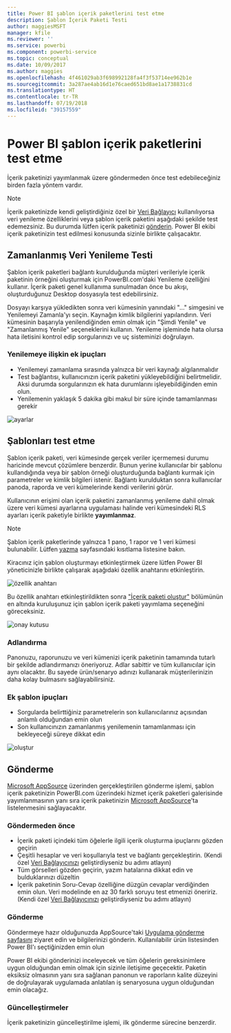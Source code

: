 ```yaml
---
title: Power BI şablon içerik paketlerini test etme
description: Şablon İçerik Paketi Testi
author: maggiesMSFT
manager: kfile
ms.reviewer: ''
ms.service: powerbi
ms.component: powerbi-service
ms.topic: conceptual
ms.date: 10/09/2017
ms.author: maggies
ms.openlocfilehash: 4f461029ab3f698992128fa4f3f53714ee962b1e
ms.sourcegitcommit: 3a287ae4ab16d1e76caed651bd8ae1a1738831cd
ms.translationtype: HT
ms.contentlocale: tr-TR
ms.lasthandoff: 07/19/2018
ms.locfileid: "39157559"
---
```

# <a name="testing-template-content-packs-for-power-bi"></a>Power BI şablon içerik paketlerini test etme
İçerik paketinizi yayımlanmak üzere göndermeden önce test edebileceğiniz birden fazla yöntem vardır.  

> [!NOTE]
> İçerik paketinizde kendi geliştirdiğiniz özel bir [Veri Bağlayıcı](https://aka.ms/DataConnectors) kullanılıyorsa veri yenileme özelliklerini veya şablon içerik paketini aşağıdaki şekilde test edemezsiniz. Bu durumda lütfen içerik paketinizi [gönderin](#submission). Power BI ekibi içerik paketinizin test edilmesi konusunda sizinle birlikte çalışacaktır.
> 
> 

## <a name="testing-scheduled-data-refresh"></a>Zamanlanmış Veri Yenileme Testi
Şablon içerik paketleri bağlantı kurulduğunda müşteri verileriyle içerik paketinin örneğini oluşturmak için PowerBI.com'daki Yenileme özelliğini kullanır. İçerik paketi genel kullanıma sunulmadan önce bu akışı, oluşturduğunuz Desktop dosyasıyla test edebilirsiniz.

Dosyayı karşıya yükledikten sonra veri kümesinin yanındaki "…" simgesini ve Yenilemeyi Zamanla'yı seçin. Kaynağın kimlik bilgilerini yapılandırın. Veri kümesinin başarıyla yenilendiğinden emin olmak için "Şimdi Yenile" ve "Zamanlanmış Yenile" seçeneklerini kullanın. Yenileme işleminde hata olursa hata iletisini kontrol edip sorgularınızı ve uç sisteminizi doğrulayın.

### <a name="additional-refresh-tips"></a>Yenilemeye ilişkin ek ipuçları
* Yenilemeyi zamanlama sırasında yalnızca bir veri kaynağı algılanmalıdır  
* Test bağlantısı, kullanıcınızın içerik paketini yükleyebildiğini belirtmelidir. Aksi durumda sorgularınızın ek hata durumlarını işleyebildiğinden emin olun.  
* Yenilemenin yaklaşık 5 dakika gibi makul bir süre içinde tamamlanması gerekir  

![ayarlar](media/template-content-pack-testing/scheduledrefresh.png)

<a name="templates"></a>

## <a name="testing-templates"></a>Şablonları test etme
Şablon içerik paketi, veri kümesinde gerçek veriler içermemesi durumu haricinde mevcut çözümlere benzerdir. Bunun yerine kullanıcılar bir şablonu kullandığında veya bir şablon örneği oluşturduğunda bağlantı kurmak için parametreler ve kimlik bilgileri istenir. Bağlantı kurulduktan sonra kullanıcılar panoda, raporda ve veri kümelerinde kendi verilerini görür. 

Kullanıcının erişimi olan içerik paketini zamanlanmış yenileme dahil olmak üzere veri kümesi ayarlarına uygulaması halinde veri kümesindeki RLS ayarları içerik paketiyle birlikte **yayımlanmaz**.  

> [!NOTE]
> Şablon içerik paketlerinde yalnızca 1 pano, 1 rapor ve 1 veri kümesi bulunabilir. Lütfen [yazma](template-content-pack-authoring.md#restrictions) sayfasındaki kısıtlama listesine bakın. 
> 
> 

Kiracınız için şablon oluşturmayı etkinleştirmek üzere lütfen Power BI yöneticinizle birlikte çalışarak aşağıdaki özellik anahtarını etkinleştirin. 

![özellik anahtarı](media/template-content-pack-testing/featureswitch.png)

Bu özellik anahtarı etkinleştirildikten sonra ["İçerik paketi oluştur"](https://app.powerbi.com/groups/me/publish-content/) bölümünün en altında kuruluşunuz için şablon içerik paketi yayımlama seçeneğini göreceksiniz. 

![onay kutusu](media/template-content-pack-testing/checkbox.png)

### <a name="naming"></a>Adlandırma
Panonuzu, raporunuzu ve veri kümenizi içerik paketinin tamamında tutarlı bir şekilde adlandırmanızı öneriyoruz. Adlar sabittir ve tüm kullanıcılar için aynı olacaktır. Bu sayede ürün/senaryo adınızı kullanarak müşterilerinizin daha kolay bulmasını sağlayabilirsiniz.

### <a name="additional-template-tips"></a>Ek şablon ipuçları
* Sorgularda belirttiğiniz parametrelerin son kullanıcılarınız açısından anlamlı olduğundan emin olun
* Son kullanıcınızın zamanlanmış yenilemenin tamamlanması için bekleyeceği süreye dikkat edin

![oluştur](media/template-content-pack-testing/createtemplate.png)

<a name="submission"></a>

## <a name="submission"></a>Gönderme
[Microsoft AppSource](https://appsource.microsoft.com/en-us/partners/list-an-app) üzerinden gerçekleştirilen gönderme işlemi, şablon içerik paketinizin PowerBI.com üzerindeki hizmet içerik paketleri galerisinde yayımlanmasının yanı sıra içerik paketinizin [Microsoft AppSource](http://appsource.microsoft.com)'ta listelenmesini sağlayacaktır.

### <a name="before-submission"></a>Göndermeden önce
* İçerik paketi içindeki tüm öğelerle ilgili içerik oluşturma ipuçlarını gözden geçirin
* Çeşitli hesaplar ve veri koşullarıyla test ve bağlantı gerçekleştirin. (Kendi özel [Veri Bağlayıcınızı](https://aka.ms/DataConnectors) geliştirdiyseniz bu adımı atlayın)
* Tüm görselleri gözden geçirin, yazım hatalarına dikkat edin ve bulduklarınızı düzeltin
* İçerik paketinin Soru-Cevap özelliğine düzgün cevaplar verdiğinden emin olun. Veri modelinde en az 30 farklı soruyu test etmenizi öneririz. (Kendi özel [Veri Bağlayıcınızı](https://aka.ms/DataConnectors) geliştirdiyseniz bu adımı atlayın)

### <a name="submission"></a>Gönderme
Göndermeye hazır olduğunuzda AppSource'taki [Uygulama gönderme sayfasını](https://appsource.microsoft.com/en-us/partners/list-an-app) ziyaret edin ve bilgilerinizi gönderin. Kullanılabilir ürün listesinden Power BI'ı seçtiğinizden emin olun

Power BI ekibi gönderinizi inceleyecek ve tüm öğelerin gereksinimlere uygun olduğundan emin olmak için sizinle iletişime geçecektir. Paketin eksiksiz olmasının yanı sıra sağlanan panonun ve raporların kalite düzeyini de doğrulayarak uygulamada anlatılan iş senaryosuna uygun olduğundan emin olacağız.

### <a name="updates"></a>Güncelleştirmeler
İçerik paketinizin güncelleştirilme işlemi, ilk gönderme sürecine benzerdir. 


